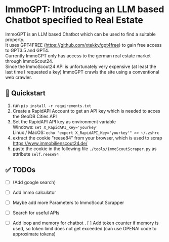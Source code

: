 # ImmoGPT: Introducing an LLM based Chatbot specified to Real Estate
ImmoGPT is an LLM based Chatbot which can be used to find a suitable property.  
It uses GPT4FREE (https://github.com/xtekky/gpt4free) to gain free access to GPT3.5 and GPT4.  
Currently ImmoGPT only has access to the german real estate market through ImmoScout24.  
Since the ImmoScout24 API is unfortunately very expensive (at least the last time I requested a key) ImmoGPT crawls the site using a conventional web crawler.


## 🚀 Quickstart
1. run  ``` pip install -r requirements.txt ```
2. Create a RapidAPI Account to get an API key which is needed to acces the GeoDB Cities API
3. Set the RapidAPI API key as environment variable  
 Windows: ``` set X_RapidAPI_Key='yourkey' ```  
 Linux / MacOS: ```echo "export X_RapidAPI_Key='yourkey'" >> ~/.zshrc```
4. extract the cookie "reese84" from your browser, which is used to scrap https://www.immobilienscout24.de/
5. paste the cookie in the following file ```./tools/ImmoScoutScraper.py``` as attribute ```self.reese84```



## ✅ TODOs
- [ ] (Add google search)  
- [ ] Add Immo calculator  
- [ ] Maybe add more Parameters to ImmoScout Scrapper  
- [ ] Search for useful APIs  
- [ ] Add loop and memory for chatbot
. [ ] Add token counter if memory is used, so token limit does not get exceeded (can use OPENAI code to approximate tokens)

 
